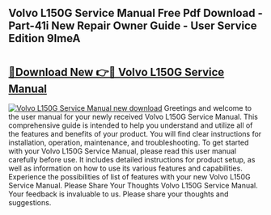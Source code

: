 ## Volvo L150G Service Manual Free Pdf Download - Part-41i New Repair Owner Guide - User Service Edition 9ImeA

# <h2><a href="http://bc60528.oget.top/?id=Volvo+L150G+Service+Manual">🔗Download New 👉🔴 Volvo L150G Service Manual</a></h2>

[![Volvo L150G Service Manual new download](https://i.imgur.com/5g1atiW.png)](http://bc60528.oget.top/?id=Volvo+L150G+Service+Manual)
Greetings and welcome to the user manual for your newly received Volvo L150G Service Manual. This comprehensive guide is intended to help you understand and utilize all of the features and benefits of your product. You will find clear instructions for installation, operation, maintenance, and troubleshooting. To get started with your Volvo L150G Service Manual, please read this user manual carefully before use. It includes detailed instructions for product setup, as well as information on how to use its various features and capabilities. Experience the possibilities of list of features with your new Volvo L150G Service Manual. Please Share Your Thoughts Volvo L150G Service Manual. Your feedback is invaluable to us. Please share your thoughts and suggestions.
